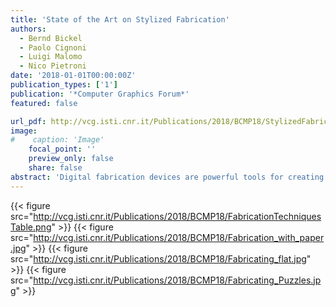 ```yaml
---
title: 'State of the Art on Stylized Fabrication'
authors:
  - Bernd Bickel
  - Paolo Cignoni
  - Luigi Malomo
  - Nico Pietroni
date: '2018-01-01T00:00:00Z'
publication_types: ['1']
publication: '*Computer Graphics Forum*'
featured: false

url_pdf: http://vcg.isti.cnr.it/Publications/2018/BCMP18/StylizedFabricationSTAR_Personal.pdf
image:
#    caption: 'Image'
    focal_point: ''
    preview_only: false
    share: false
abstract: 'Digital fabrication devices are powerful tools for creating tangible reproductions of 3D digital models. Most available printing technologies aim at producing an accurate copy of a tridimensional shape. However, fabrication technologies can also be used to create a stylistic representation of a digital shape. We refer to this class of methods as "stylized fabrication methods." These methods abstract geometric and physical features of a given shape to create an unconventional representation, to produce an optical illusion, or to devise a particular interaction with the fabricated model. In this state-of-the-art report, we classify and overview this broad and emerging class of approaches and also propose possible directions for future research.  DOI: 10.1111/cgf.13327'
---
```

{{< figure src="http://vcg.isti.cnr.it/Publications/2018/BCMP18/FabricationTechniquesTable.png" >}}
{{< figure src="http://vcg.isti.cnr.it/Publications/2018/BCMP18/Fabrication_with_paper.jpg" >}}
{{< figure src="http://vcg.isti.cnr.it/Publications/2018/BCMP18/Fabricating_flat.jpg" >}}
{{< figure src="http://vcg.isti.cnr.it/Publications/2018/BCMP18/Fabricating_Puzzles.jpg" >}}
